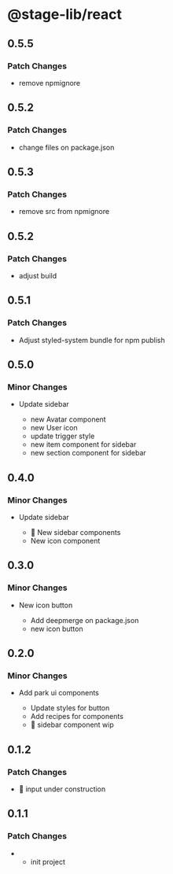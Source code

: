 # @stage-lib/react

## 0.5.5

### Patch Changes

- remove npmignore

## 0.5.2

### Patch Changes

- change files on package.json

## 0.5.3

### Patch Changes

- remove src from npmignore

## 0.5.2

### Patch Changes

- adjust build

## 0.5.1

### Patch Changes

- Adjust styled-system bundle for npm publish

## 0.5.0

### Minor Changes

- Update sidebar

  - new Avatar component
  - new User icon
  - update trigger style
  - new item component for sidebar
  - new section component for sidebar

## 0.4.0

### Minor Changes

- Update sidebar

  - 🚧 New sidebar components
  - New icon component

## 0.3.0

### Minor Changes

- New icon button

  - Add deepmerge on package.json
  - new icon button

## 0.2.0

### Minor Changes

- Add park ui components

  - Update styles for button
  - Add recipes for components
  - 🚧 sidebar component wip

## 0.1.2

### Patch Changes

- 🚧 input under construction

## 0.1.1

### Patch Changes

- - init project
